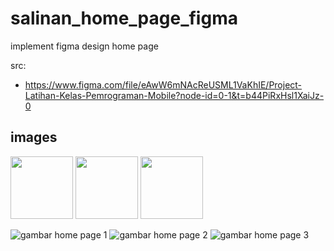 # salinan_home_page_figma

implement figma design home page

src:

- https://www.figma.com/file/eAwW6mNAcReUSML1VaKhIE/Project-Latihan-Kelas-Pemrograman-Mobile?node-id=0-1&t=b44PiRxHsl1XaiJz-0

## images
<p float="left">
  <img src="screenshot/gambar home page 1.png" width="100" />
  <img src="screenshot/gambar home page 2.png" width="100" /> 
  <img src="screenshot/gambar home page 3.png" width="100" />
</p>

![gambar home page 1](https://user-images.githubusercontent.com/72262185/235348284-e38be697-5d67-4071-b4fc-f03d8a98572c.png)
![gambar home page 2](https://user-images.githubusercontent.com/72262185/235348294-172ae0e5-447c-414f-9257-49533089e837.png)
![gambar home page 3](https://user-images.githubusercontent.com/72262185/235348305-44ece934-7fda-4d72-967b-3a1bfe3a3045.png)


